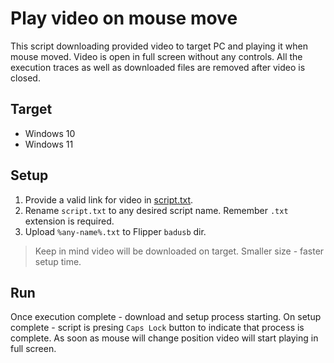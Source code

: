 # Play video on mouse move
This script downloading provided video to target PC and playing it when mouse moved. Video is open in full screen without any controls. All the execution traces as well as downloaded files are removed after video is closed.

## Target
- Windows 10
- Windows 11

## Setup
1. Provide a valid link for video in [script.txt](./script.txt#L11).
2. Rename `script.txt` to any desired script name. Remember `.txt` extension is required.
3. Upload `%any-name%.txt` to Flipper `badusb` dir.

> Keep in mind video will be downloaded on target. Smaller size - faster setup time.

## Run
Once execution complete - download and setup process starting.
On setup complete - script is presing `Caps Lock` button to indicate that process is complete.
As soon as mouse will change position video will start playing in full screen.
